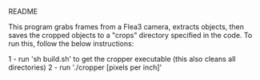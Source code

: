 README

This program grabs frames from a Flea3 camera, extracts objects, then saves
the cropped objects to a "crops" directory specified in the code. To run this,
follow the below instructions:

1 - run 'sh build.sh' to get the cropper executable (this also cleans all directories)
2 - run './cropper [pixels per inch]'
